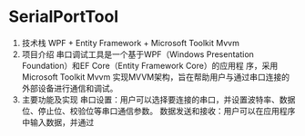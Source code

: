 # SerialPortTool
1. 技术栈
WPF + Entity Framework + Microsoft Toolkit Mvvm
2. 项目介绍
串口调试工具是一个基于WPF（Windows Presentation Foundation）和EF Core（Entity Framework Core）的应用程
序，采用 Microsoft Toolkit Mvvm 实现MVVM架构，旨在帮助用户与通过串口连接的外部设备进行通信和调试。
3. 主要功能及实现
串口设置：用户可以选择要连接的串口，并设置波特率、数据位、停止位、校验位等串口通信参数。
数据发送和接收：用户可以在应用程序中输入数据，并通过
